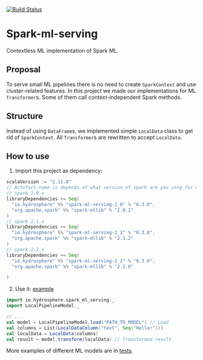 [![Build Status](https://travis-ci.org/Hydrospheredata/spark-ml-serving.svg?branch=master)](https://travis-ci.org/Hydrospheredata/spark-ml-serving)

# Spark-ml-serving

Contextless ML implementation of Spark ML.

## Proposal
To serve small ML pipelines there is no need to create `SparkContext` and use cluster-related features.
In this project we made our implementations for ML `Transformer`s. Some of them call context-independent Spark methods.

## Structure
Instead of using `DataFrame`s, we implemented simple `LocalData` class to get rid of `SparkContext`.
All `Transformer`s are rewritten to accept `LocalData`.

## How to use
1. Import this project as dependency:

```scala
scalaVersion := "2.11.8"
// Artifact name is depends of what version of spark are you usng for model training:
// spark 2.0.x
libraryDependencies += Seq(
  "io.hydrosphere" %% "spark-ml-serving-2_0" % "0.3.0",
  "org.apache.spark" %% "spark-mllib" % "2.0.2"
)
// spark 2.1.x
libraryDependencies += Seq(
  "io.hydrosphere" %% "spark-ml-serving-2_1" % "0.3.0",
  "org.apache.spark" %% "spark-mllib" % "2.1.2"
)
// spark 2.2.x
libraryDependencies += Seq(
  "io.hydrosphere" %% "spark-ml-serving-2_2" % "0.3.0",
  "org.apache.spark" %% "spark-mllib" % "2.2.0"

)
```

2. Use it: [example](/example/src/main/scala/Main.scala)
```scala
import io.hydrosphere.spark_ml_serving._
import LocalPipelineModel._

// ....
val model = LocalPipelineModel.load("PATH_TO_MODEL") // Load
val columns = List(LocalDataColumn("text", Seq("Hello!")))
val localData = LocalData(columns)
val result = model.transform(localData) // Transformed result
```

More examples of different ML models are in [tests](/src/test/scala/io/hydrosphere/spark_ml_serving/LocalModelSpec.scala).

